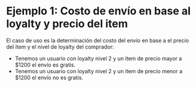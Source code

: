 # Ejemplo 1: Costo de envío en base al loyalty y precio del item

El caso de uso es la determinación del costo del envío en base a el precio del item y el nivel de loyalty del comprador:

- Tenemos un usuario con loyalty nivel 2 y un item de precio mayor a $1200 el envío es gratis.
- Tenemos un usuario con loyalty nivel 2 y un item de precio menor a $1200 el envío no es gratis.
